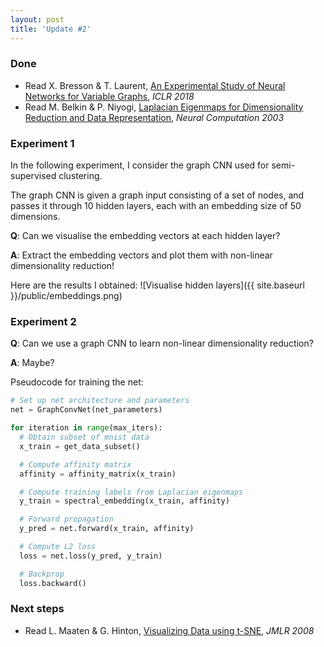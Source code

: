 ```yaml
---
layout: post
title: 'Update #2'
---
```

### Done
  * Read X. Bresson & T. Laurent, [An Experimental Study of Neural Networks for Variable Graphs](https://openreview.net/pdf?id=SJexcZc8G), _ICLR 2018_
  * Read M. Belkin & P. Niyogi, [Laplacian Eigenmaps for Dimensionality Reduction and Data Representation](http://www2.imm.dtu.dk/projects/manifold/Papers/Laplacian.pdf), _Neural Computation 2003_

### Experiment 1
In the following experiment, I consider the graph CNN used for semi-supervised clustering.

The graph CNN is given a graph input consisting of a set of nodes, and passes it through 10 hidden layers, each with an embedding size of 50 dimensions. 

__Q__: Can we visualise the embedding vectors at each hidden layer?

__A__: Extract the embedding vectors and plot them with non-linear dimensionality reduction!

Here are the results I obtained: 
![Visualise hidden layers]({{ site.baseurl }}/public/embeddings.png)

### Experiment 2
__Q__: Can we use a graph CNN to learn non-linear dimensionality reduction?

__A__: Maybe?

Pseudocode for training the net:
```python
# Set up net architecture and parameters
net = GraphConvNet(net_parameters)

for iteration in range(max_iters):
  # Obtain subset of mnist data
  x_train = get_data_subset()

  # Compute affinity matrix
  affinity = affinity_matrix(x_train)

  # Compute training labels from Laplacian eigenmaps
  y_train = spectral_embedding(x_train, affinity)

  # Forward propagation
  y_pred = net.forward(x_train, affinity)

  # Compute L2 loss
  loss = net.loss(y_pred, y_train)

  # Backprop
  loss.backward()
```

### Next steps
  * Read L. Maaten & G. Hinton, [Visualizing Data using t-SNE](http://www.jmlr.org/papers/volume9/vandermaaten08a/vandermaaten08a.pdf), _JMLR 2008_
